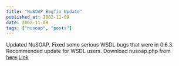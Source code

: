 ```yaml
---
title: "NuSOAP Bugfix Update"
published_at: 2002-11-09
date: 2002-11-09
tags: ["nusoap", "posts"]
---
```

Updated NuSOAP. Fixed some serious WSDL bugs that were in 0.6.3. Recommended update for WSDL users. Download nusoap.php from [here](http://cvs.sourceforge.net/cgi-bin/viewcvs.cgi/nusoap/lib/).[Link](http://cvs.sourceforge.net/cgi-bin/viewcvs.cgi/nusoap/lib/)